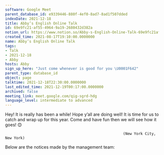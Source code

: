 ```yaml
---
software: Google Meet
parent_database_id: e9339446-880f-4ef0-8ad7-8ad1f507dded
indexDate: 2021-12-18
title: Abby’s English Online Talk
id: 69e9fc21-af55-4964-9a19-2680432d382a
notion_url: https://www.notion.so/Abby-s-English-Online-Talk-69e9fc21af5549649a192680432d382a
created_time: 2021-08-17T19:10:00.0000000
name: Abby’s English Online Talk
tags:
- Talk
- 2021-12-18
- Abby
hosts: Abby
sign_up_here: "Just come whenever is good for you \U0001F642"
parent_type: database_id
object: page
talktime: 2021-12-18T22:30:00.0000000
last_edited_time: 2021-12-19T00:17:00.0000000
archived: false
meeting_link: meet.google.com/qig-sgrd-hdg
language_level: intermediate to advanced
---
```


Hey! It is really has been a while! Hope y’all are doing well! It is time for us to catch and wrap up for this year. Come and have fun then we will see how it goes! 😊



                                                          (New York City, New York)



Below are the notices made by the management team:


